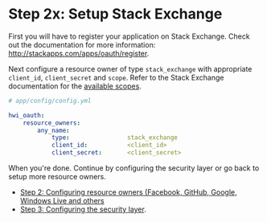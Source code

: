 Step 2x: Setup Stack Exchange
=============================
First you will have to register your application on Stack Exchange. Check out the
documentation for more information: http://stackapps.com/apps/oauth/register.

Next configure a resource owner of type `stack_exchange` with appropriate
`client_id`, `client_secret` and `scope`. Refer to the Stack Exchange documentation
for the [available scopes](https://api.stackexchange.com/docs/authentication#scope).

```yaml
# app/config/config.yml

hwi_oauth:
    resource_owners:
        any_name:
            type:                stack_exchange
            client_id:           <client_id>
            client_secret:       <client_secret>
```

When you're done. Continue by configuring the security layer or go back to
setup more resource owners.

- [Step 2: Configuring resource owners (Facebook, GitHub, Google, Windows Live and others](../2-configuring_resource_owners.md)
- [Step 3: Configuring the security layer](../3-configuring_the_security_layer.md).

